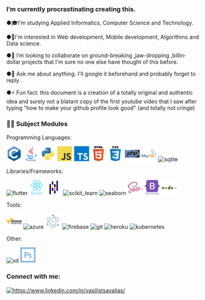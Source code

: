 ### I’m currently procrastinating creating this.


●🎓I'm studying Applied Informatics, Computer Science and Technology. 

●🔐I'm interested in Web development, Mobile development, Algorithms and Data science.

●👯 I’m looking to collaborate on ground-breaking ,jaw-dropping ,billin-dollar projects that I'm sure no one else have thought of this before.

●💬 Ask me about anything. I'll google it beforehand and probably forget to reply .

●⚡ Fun fact: this document is a creation of a totally original and authentic idea and surely not a blatant copy of the first youtube video that I saw after typing "how to make your github profile look good" (and totally not cringe)


### 👨‍💻 Subject Modules
Programming Languages:

   <img src="https://raw.githubusercontent.com/devicons/devicon/master/icons/c/c-original.svg" alt="c" width="40" height="40"/> </a>
   <img src="https://raw.githubusercontent.com/devicons/devicon/master/icons/java/java-original.svg" alt="java" width="40" height="40"/> </a>
   <img src="https://raw.githubusercontent.com/devicons/devicon/master/icons/python/python-original.svg" alt="python" width="40" height="40"/> </a> 
   <img src="https://raw.githubusercontent.com/devicons/devicon/master/icons/javascript/javascript-original.svg" alt="javascript" width="40" height="40"/> </a>
   <img src="https://raw.githubusercontent.com/devicons/devicon/master/icons/typescript/typescript-original.svg" alt="typescript" width="40" height="40"/> </a>
   <img src="https://raw.githubusercontent.com/devicons/devicon/master/icons/html5/html5-original-wordmark.svg" alt="html5" width="40" height="40"/> </a>
   <img src="https://raw.githubusercontent.com/devicons/devicon/master/icons/css3/css3-original-wordmark.svg" alt="css3" width="40" height="40"/> </a> 
   <img src="https://raw.githubusercontent.com/devicons/devicon/master/icons/php/php-original.svg" alt="php" width="40" height="40"/> </a>
   <img src="https://raw.githubusercontent.com/devicons/devicon/master/icons/mysql/mysql-original-wordmark.svg" alt="mysql" width="40" height="40"/> </a> 
   <img src="https://www.vectorlogo.zone/logos/sqlite/sqlite-icon.svg" alt="sqlite" width="40" height="40"/> </a>
   

Libraries/Frameworks: <p>
    <img src="https://www.vectorlogo.zone/logos/flutterio/flutterio-icon.svg" alt="flutter" width="40" height="40"/> </a>
    <img src="https://raw.githubusercontent.com/devicons/devicon/master/icons/react/react-original-wordmark.svg" alt="react" width="40" height="40"/> </a>
    <img src="https://raw.githubusercontent.com/devicons/devicon/2ae2a900d2f041da66e950e4d48052658d850630/icons/pandas/pandas-original.svg" alt="pandas" width="40" height="40"/> </a> 
    <img src="https://upload.wikimedia.org/wikipedia/commons/0/05/Scikit_learn_logo_small.svg" alt="scikit_learn" width="40" height="40"/> </a>
    <img src="https://seaborn.pydata.org/_images/logo-mark-lightbg.svg" alt="seaborn" width="40" height="40"/> </a>
    <img src="https://raw.githubusercontent.com/devicons/devicon/master/icons/sass/sass-original.svg" alt="sass" width="40" height="40"/> </a>
    <img src="https://raw.githubusercontent.com/devicons/devicon/master/icons/bootstrap/bootstrap-plain-wordmark.svg" alt="bootstrap" width="40" height="40"/> </a>
    <img src="https://raw.githubusercontent.com/devicons/devicon/master/icons/nodejs/nodejs-original-wordmark.svg" alt="nodejs" width="40" height="40"/> </a> 
 
 
 
 
 
 Tools: <p> 
  <img src="https://raw.githubusercontent.com/devicons/devicon/master/icons/amazonwebservices/amazonwebservices-original-wordmark.svg" alt="aws" width="40" height="40"/> </a> 
  <img src="https://www.vectorlogo.zone/logos/microsoft_azure/microsoft_azure-icon.svg" alt="azure" width="40" height="40"/> </a> 
  <img src="https://raw.githubusercontent.com/devicons/devicon/master/icons/electron/electron-original.svg" alt="electron" width="40" height="40"/> </a> 
  <img src="https://www.vectorlogo.zone/logos/firebase/firebase-icon.svg" alt="firebase" width="40" height="40"/> </a>
  <img src="https://www.vectorlogo.zone/logos/git-scm/git-scm-icon.svg" alt="git" width="40" height="40"/> </a>
  <img src="https://www.vectorlogo.zone/logos/heroku/heroku-icon.svg" alt="heroku" width="40" height="40"/> </a> 
  <img src="https://www.vectorlogo.zone/logos/kubernetes/kubernetes-icon.svg" alt="kubernetes" width="40" height="40"/> </a>

Other:   <p>
    <img src="https://cdn.worldvectorlogo.com/logos/adobe-xd.svg" alt="xd" width="40" height="40"/> </a> 
    <img src="https://raw.githubusercontent.com/devicons/devicon/master/icons/photoshop/photoshop-line.svg" alt="photoshop" width="40" height="40"/> </a>
          


<h3 align="left">Connect with me:</h3> 
<p align="left">
<a href="www.linkedin.com/in/vasilistsavalias/" target="blank"><img align="center" src="https://raw.githubusercontent.com/rahuldkjain/github-profile-readme-generator/master/src/images/icons/Social/linked-in-alt.svg" alt="https://www.linkedin.com/in/vasilistsavalias/" height="30" width="40" /></a>
</p>



 
 

 
  
 
 
 

 


 
 
 
 
 
 
 

